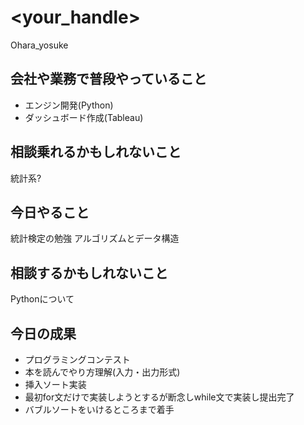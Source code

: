# <your_handle>
Ohara_yosuke
## 会社や業務で普段やっていること
 - エンジン開発(Python)
 - ダッシュボード作成(Tableau)
## 相談乗れるかもしれないこと
統計系?
## 今日やること
統計検定の勉強
アルゴリズムとデータ構造
## 相談するかもしれないこと
Pythonについて
## 今日の成果
 - プログラミングコンテスト
  - 本を読んでやり方理解(入力・出力形式)
  - 挿入ソート実装
   - 最初for文だけで実装しようとするが断念しwhile文で実装し提出完了
  - バブルソートをいけるところまで着手
